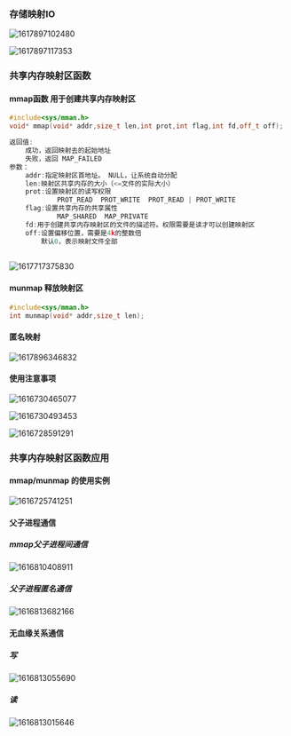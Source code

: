 ### 存储映射IO

![1617897102480](.Image/1617897102480.png)

![1617897117353](.Image/1617897117353.png)





### 共享内存映射区函数

#### **mmap函数** 用于创建共享内存映射区

```c++
#include<sys/mman.h>
void* mmap(void* addr,size_t len,int prot,int flag,int fd,off_t off);

返回值:
	成功，返回映射去的起始地址
    失败，返回 MAP_FAILED
参数：
	addr:指定映射区首地址。 NULL，让系统自动分配
	len:映射区共享内存的大小（<=文件的实际大小）
    prot:设置映射区的读写权限
        	PROT_READ  PROT_WRITE  PROT_READ | PROT_WRITE
    flag:设置共享内存的共享属性
        	MAP_SHARED  MAP_PRIVATE
    fd:用于创建共享内存映射区的文件的描述符。权限需要是读才可以创建映射区
    off:设置偏移位置，需要是4k的整数倍
        默认0，表示映射文件全部
        
```

![1617717375830](.Image/1617717375830.png)





#### **munmap** 释放映射区

```c++
#include<sys/mman.h>
int munmap(void* addr,size_t len);
```



#### 匿名映射

![1617896346832](.Image/1617896346832.png)





#### 使用注意事项

![1616730465077](.Image/1616730465077.png)

![1616730493453](.Image/1616730493453.png)

![1616728591291](.Image/1616728593522.png)





### 共享内存映射区函数应用

#### mmap/munmap 的使用实例

![1616725741251](.Image/1616725741251.png)



#### 父子进程通信

##### mmap父子进程间通信

![1616810408911](.Image/1616810408911.png)



##### 父子进程匿名通信

![1616813682166](.Image/1616813682166.png)



#### 无血缘关系通信

##### 写

![1616813055690](.Image/1616813055690.png)



##### 读

![1616813015646](.Image/1616813015646.png)